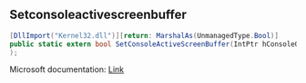 ## Setconsoleactivescreenbuffer

```csharp
[DllImport("Kernel32.dll")][return: MarshalAs(UnmanagedType.Bool)]
public static extern bool SetConsoleActiveScreenBuffer(IntPtr hConsoleOutput
);
```

Microsoft documentation: [Link](https://learn.microsoft.com/en-us/windows/console/setconsoleactivescreenbuffer)
